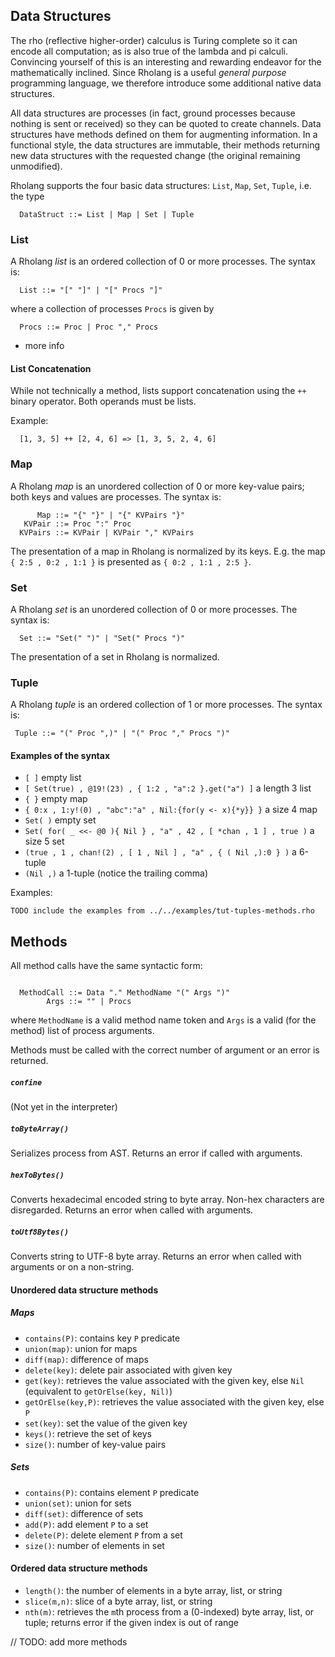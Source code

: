 ## Data Structures

The rho (reflective higher-order) calculus is Turing complete so it can encode all computation; as is also true of the lambda and pi calculi. Convincing yourself of this is an interesting and rewarding endeavor for the mathematically inclined. Since Rholang is a useful *general purpose* programming language, we therefore introduce some additional native data structures.

All data structures are processes (in fact, ground processes because nothing is sent or received) so they can be quoted to create channels. Data structures have methods defined on them for augmenting information. In a functional style, the data structures are immutable, their methods returning new data structures with the requested change (the original remaining unmodified).

Rholang supports the four basic data structures: `List`, `Map`, `Set`, `Tuple`, i.e. the type
```rholang
  DataStruct ::= List | Map | Set | Tuple
```

### List
A Rholang *list* is an ordered collection of 0 or more processes. The syntax is:
```rholang
  List ::= "[" "]" | "[" Procs "]"
```
where a collection of processes `Procs` is given by
```rholang
  Procs ::= Proc | Proc "," Procs
```

- more info

#### List Concatenation
While not technically a method, lists support concatenation using the `++` binary operator. Both operands must be lists.

Example:
```rholang
  [1, 3, 5] ++ [2, 4, 6] => [1, 3, 5, 2, 4, 6]
```

### Map
A Rholang *map* is an unordered collection of 0 or more key-value pairs; both keys and values are processes. The syntax is:
```rholang
      Map ::= "{" "}" | "{" KVPairs "}"
   KVPair ::= Proc ":" Proc
  KVPairs ::= KVPair | KVPair "," KVPairs
```

The presentation of a map in Rholang is normalized by its keys. E.g. the map `{ 2:5 , 0:2 , 1:1 }` is presented as `{ 0:2 , 1:1 , 2:5 }`.

### Set
A Rholang *set* is an unordered collection of 0 or more processes. The syntax is:
```rholang
  Set ::= "Set(" ")" | "Set(" Procs ")"
```

The presentation of a set in Rholang is normalized.

### Tuple
A Rholang *tuple* is an ordered collection of 1 or more processes. The syntax is:
```rholang
 Tuple ::= "(" Proc ",)" | "(" Proc "," Procs ")"
```

#### Examples of the syntax
- `[ ]` empty list
- `[ Set(true) , @19!(23) , { 1:2 , "a":2 }.get("a") ]` a length 3 list
- `{ }` empty map
- `{ 0:x , 1:y!(0) , "abc":"a" , Nil:{for(y <- x){*y}} }` a size 4 map
- `Set( )` empty set
- `Set( for( _ <<- @0 ){ Nil } , "a" , 42 , [ *chan , 1 ] , true )` a size 5 set
- `(true , 1 , chan!(2) , [ 1 , Nil ] , "a" , { ( Nil ,):0 } )` a 6-tuple
- `(Nil ,)` a 1-tuple (notice the trailing comma)

Examples:
```
TODO include the examples from ../../examples/tut-tuples-methods.rho
```

## Methods
All method calls have the same syntactic form:
```rholang

  MethodCall ::= Data "." MethodName "(" Args ")"
        Args ::= "" | Procs
```
where `MethodName` is a valid method name token and `Args` is a valid (for the method) list of process arguments.

Methods must be called with the correct number of argument or an error is returned.

##### `confine`
(Not yet in the interpreter)

##### `toByteArray()`
Serializes process from AST. Returns an error if called with arguments.

##### `hexToBytes()`
Converts hexadecimal encoded string to byte array. Non-hex characters are disregarded. Returns an error when called with arguments.

##### `toUtf8Bytes()`
Converts string to UTF-8 byte array. Returns an error when called with arguments or on a non-string.

#### Unordered data structure methods
##### Maps
- `contains(P)`: contains key `P` predicate
- `union(map)`: union for maps
- `diff(map)`: difference of maps
- `delete(key)`: delete pair associated with given key
- `get(key)`: retrieves the value associated with the given key, else `Nil` (equivalent to `getOrElse(key, Nil)`)
- `getOrElse(key,P)`: retrieves the value associated with the given key, else `P`
- `set(key)`: set the value of the given key
- `keys()`: retrieve the set of keys
- `size()`: number of key-value pairs

##### Sets
- `contains(P)`: contains element `P` predicate
- `union(set)`: union for sets
- `diff(set)`: difference of sets
- `add(P)`: add element `P` to a set
- `delete(P)`: delete element `P` from a set
- `size()`: number of elements in set

#### Ordered data structure methods
- `length()`: the number of elements in a byte array, list, or string
- `slice(m,n)`: slice of a byte array, list, or string
- `nth(m)`: retrieves the `m`th process from a (0-indexed) byte array, list, or tuple; returns error if the given index is out of range


// TODO: add more methods
